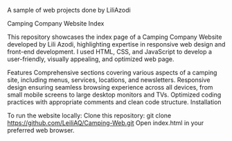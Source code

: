 A sample of web projects done by LiliAzodi

Camping Company Website Index

This repository showcases the index page of a Camping Company Website developed by Lili Azodi, highlighting expertise in responsive web design and front-end development. I used HTML, CSS, and JavaScript to develop a user-friendly, visually appealing, and optimized web page.


Features Comprehensive sections covering various aspects of a camping site, including menus, services, locations, and newsletters. Responsive design ensuring seamless browsing experience across all devices, from small mobile screens to large desktop monitors and TVs. Optimized coding practices with appropriate comments and clean code structure. Installation

To run the website locally: Clone this repository: git clone https://github.com/LeiliAQ/Camping-Web.git Open index.html in your preferred web browser.
